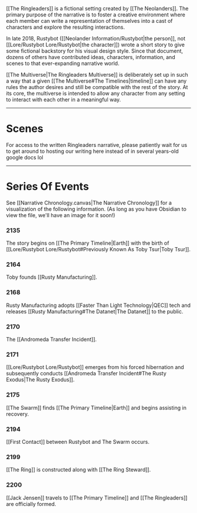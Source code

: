 [[The Ringleaders]] is a fictional setting created by [[The Neolanders]]. The primary purpose of the narrative is to foster a creative environment where each member can write a representation of themselves into a cast of characters and explore the resulting interactions.

In late 2018, Rustybot ([[Neolander Information/Rustybot|the person]], not [[Lore/Rustybot Lore/Rustybot|the character]]) wrote a short story to give some fictional backstory for his visual design style. Since that document, dozens of others have contributed ideas, characters, information, and scenes to that ever-expanding narrative world.

[[The Multiverse|The Ringleaders Multiverse]] is deliberately set up in such a way that a given [[The Multiverse#The Timelines|timeline]] can have any rules the author desires and still be compatible with the rest of the story. At its core, the multiverse is intended to allow any character from any setting to interact with each other in a meaningful way.

---
# Scenes
For access to the written Ringleaders narrative, please patiently wait for us to get around to hosting our writing here instead of in several years-old google docs lol

---
# Series Of Events
See [[Narrative Chronology.canvas|The Narrative Chronology]] for a visualization of the following information. (As long as you have Obsidian to view the file, we'll have an image for it soon!)

### 2135
The story begins on [[The Primary Timeline|Earth]] with the birth of [[Lore/Rustybot Lore/Rustybot#Previously Known As Toby Tsur|Toby Tsur]].
### 2164
Toby founds [[Rusty Manufacturing]].
### 2168
Rusty Manufacturing adopts [[Faster Than Light Technology|QEC]] tech and releases [[Rusty Manufacturing#The Datanet|The Datanet]] to the public.
### 2170
The [[Andromeda Transfer Incident]].
### 2171
[[Lore/Rustybot Lore/Rustybot]] emerges from his forced hibernation and subsequently conducts [[Andromeda Transfer Incident#The Rusty Exodus|The Rusty Exodus]].
### 2175
[[The Swarm]] finds [[The Primary Timeline|Earth]] and begins assisting in recovery.
### 2194
[[First Contact]] between Rustybot and The Swarm occurs.
### 2199
[[The Ring]] is constructed along with [[The Ring Steward]].
### 2200
[[Jack Jensen]] travels to [[The Primary Timeline]] and [[The Ringleaders]] are officially formed.